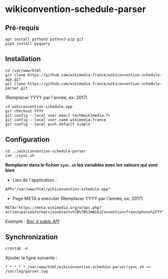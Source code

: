 # wikiconvention-schedule-parser

## Pré-requis

```
apt install python3 python3-pip git
pip3 install pyquery
```

## Installation

```
cd /var/www/html
git clone https://github.com/wikimedia-france/wikiconvention-schedule-app.git
git clone https://github.com/wikimedia-france/wikiconvention-schedule-parser.git
```

(Remplacer YYYY par l'année, ex: 2017)

```
cd wikiconvention-schedule-app
git checkout YYYY
git config --local user.email tech@wikimedia.fr
git config --local user.name wikimedia-france
git config --local push.default simple
```

## Configuration

```
cd ../wikiconvention-schedule-parser
cat ./sync.sh
```

**Remplacer dans le fichier `sync.sh` les variables avec les valeurs qui vont bien**

* Lieu de l'application :

```
APP="/var/www/html/wikiconvention-schedule-app"
```

* Page META a executer (Remplacer YYYY par l'année, ex: 2017)

```
META="https://meta.wikimedia.org/w/api.php?action=parse&format=json&text=%7B%7B%3AWikiConvention+francophone%2FYYYY%2FProgramme%7Cshow%3DSimple%7D%7D&prop=text"
```

*Example : [Bac à sable API](https://meta.wikimedia.org/wiki/Special:ApiSandbox#action=parse&format=json&text=%7B%7B%3AWikiConvention%20francophone%2F2017%2FProgramme%7Cshow%3DSimple%7D%7D&prop=text)*

## Synchronization

```
crontab -e
```

Ajouter la ligne suivante :

```
* * * * * /var/www/html/wikiconvention-schedule-parser/sync.sh >> /var/log/parser.log
```

